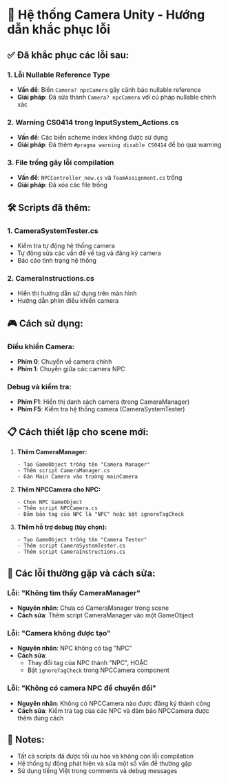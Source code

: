 # 🎥 Hệ thống Camera Unity - Hướng dẫn khắc phục lỗi

## ✅ Đã khắc phục các lỗi sau:

### 1. **Lỗi Nullable Reference Type**
- **Vấn đề**: Biến `Camera? npcCamera` gây cảnh báo nullable reference
- **Giải pháp**: Đã sửa thành `Camera? npcCamera` với cú pháp nullable chính xác

### 2. **Warning CS0414 trong InputSystem_Actions.cs**
- **Vấn đề**: Các biến scheme index không được sử dụng
- **Giải pháp**: Đã thêm `#pragma warning disable CS0414` để bỏ qua warning

### 3. **File trống gây lỗi compilation**
- **Vấn đề**: `NPCController_new.cs` và `TeamAssignment.cs` trống
- **Giải pháp**: Đã xóa các file trống

## 🛠️ Scripts đã thêm:

### 1. **CameraSystemTester.cs**
- Kiểm tra tự động hệ thống camera
- Tự động sửa các vấn đề về tag và đăng ký camera
- Báo cáo tình trạng hệ thống

### 2. **CameraInstructions.cs**
- Hiển thị hướng dẫn sử dụng trên màn hình
- Hướng dẫn phím điều khiển camera

## 🎮 Cách sử dụng:

### Điều khiển Camera:
- **Phím 0**: Chuyển về camera chính
- **Phím 1**: Chuyển giữa các camera NPC

### Debug và kiểm tra:
- **Phím F1**: Hiển thị danh sách camera (trong CameraManager)
- **Phím F5**: Kiểm tra hệ thống camera (CameraSystemTester)

## 📋 Cách thiết lập cho scene mới:

1. **Thêm CameraManager:**
   ```
   - Tạo GameObject trống tên "Camera Manager"
   - Thêm script CameraManager.cs
   - Gán Main Camera vào trường mainCamera
   ```

2. **Thêm NPCCamera cho NPC:**
   ```
   - Chọn NPC GameObject
   - Thêm script NPCCamera.cs
   - Đảm bảo tag của NPC là "NPC" hoặc bật ignoreTagCheck
   ```

3. **Thêm hỗ trợ debug (tùy chọn):**
   ```
   - Tạo GameObject trống tên "Camera Tester"
   - Thêm script CameraSystemTester.cs
   - Thêm script CameraInstructions.cs
   ```

## 🚨 Các lỗi thường gặp và cách sửa:

### Lỗi: "Không tìm thấy CameraManager"
- **Nguyên nhân**: Chưa có CameraManager trong scene
- **Cách sửa**: Thêm script CameraManager vào một GameObject

### Lỗi: "Camera không được tạo"
- **Nguyên nhân**: NPC không có tag "NPC"
- **Cách sửa**: 
  - Thay đổi tag của NPC thành "NPC", HOẶC
  - Bật `ignoreTagCheck` trong NPCCamera component

### Lỗi: "Không có camera NPC để chuyển đổi"
- **Nguyên nhân**: Không có NPCCamera nào được đăng ký thành công
- **Cách sửa**: Kiểm tra tag của các NPC và đảm bảo NPCCamera được thêm đúng cách

## 📝 Notes:
- Tất cả scripts đã được tối ưu hóa và không còn lỗi compilation
- Hệ thống tự động phát hiện và sửa một số vấn đề thường gặp
- Sử dụng tiếng Việt trong comments và debug messages

